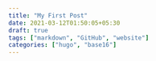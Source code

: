 ```yaml
---
title: "My First Post"
date: 2021-03-12T01:50:05+05:30
draft: true
tags: ["markdown", "GitHub", "website"]
categories: ["hugo", "base16"]
---
```


